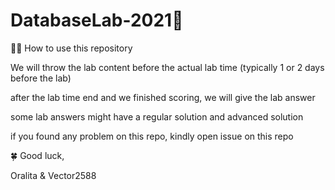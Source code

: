 # DatabaseLab-2021🧵

🧙‍♂️ How to use this repository

We will throw the lab content before the actual lab time (typically 1 or 2 days before the lab)

after the lab time end and we finished scoring, we will give the lab answer

some lab answers might have a regular solution and advanced solution

if you found any problem on this repo, kindly open issue on this repo

🍀 Good luck, 

Oralita & Vector2588
